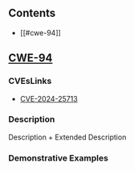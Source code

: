 ## Contents
* [[#cwe-94]]
## [CWE-94](https://cwe.mitre.org/data/definitions/94.html)

### CVEsLinks
* [CVE-2024-25713](https://www.cve.org/CVERecord?id=CVE-2024-25713)
### Description
Description + Extended Description
### Demonstrative Examples


















